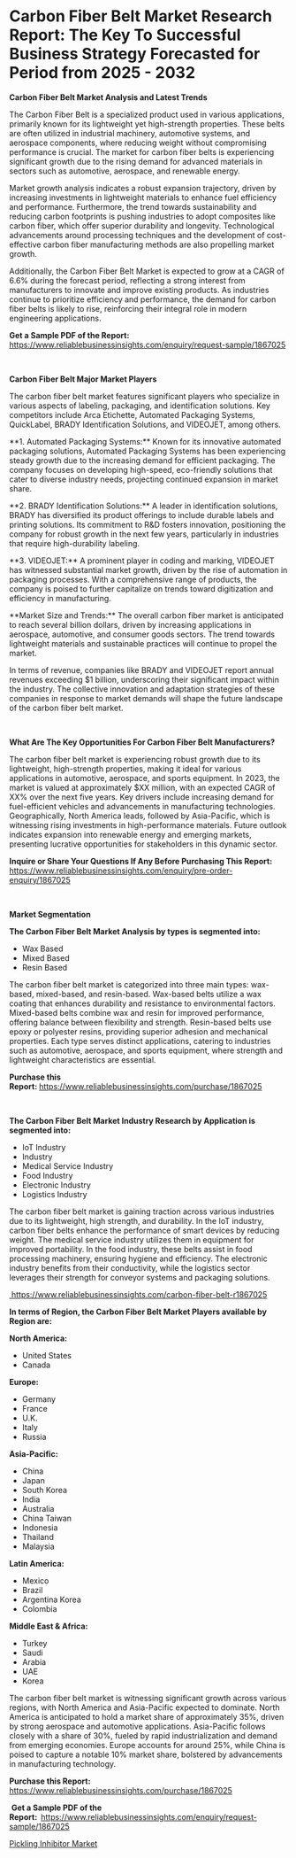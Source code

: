 <p><h1>Carbon Fiber Belt Market Research Report: The Key To Successful Business Strategy Forecasted for Period from 2025 - 2032</h1></p><p><strong>Carbon Fiber Belt Market Analysis and Latest Trends</strong></p>
<p><p>The Carbon Fiber Belt is a specialized product used in various applications, primarily known for its lightweight yet high-strength properties. These belts are often utilized in industrial machinery, automotive systems, and aerospace components, where reducing weight without compromising performance is crucial. The market for carbon fiber belts is experiencing significant growth due to the rising demand for advanced materials in sectors such as automotive, aerospace, and renewable energy.</p><p>Market growth analysis indicates a robust expansion trajectory, driven by increasing investments in lightweight materials to enhance fuel efficiency and performance. Furthermore, the trend towards sustainability and reducing carbon footprints is pushing industries to adopt composites like carbon fiber, which offer superior durability and longevity. Technological advancements around processing techniques and the development of cost-effective carbon fiber manufacturing methods are also propelling market growth.</p><p>Additionally, the Carbon Fiber Belt Market is expected to grow at a CAGR of 6.6% during the forecast period, reflecting a strong interest from manufacturers to innovate and improve existing products. As industries continue to prioritize efficiency and performance, the demand for carbon fiber belts is likely to rise, reinforcing their integral role in modern engineering applications.</p></p>
<p><strong>Get a Sample PDF of the Report:&nbsp;</strong> <a href="https://www.reliablebusinessinsights.com/enquiry/request-sample/1867025?utm_campaign=2215&utm_medium=2&utm_source=Github&utm_content=ia&utm_term=02032025&utm_id=carbon-fiber-belt">https://www.reliablebusinessinsights.com/enquiry/request-sample/1867025</a></p>
<p>&nbsp;</p>
<p><strong>Carbon Fiber Belt Major Market Players</strong></p>
<p><p>The carbon fiber belt market features significant players who specialize in various aspects of labeling, packaging, and identification solutions. Key competitors include Arca Etichette, Automated Packaging Systems, QuickLabel, BRADY Identification Solutions, and VIDEOJET, among others. </p><p>**1. Automated Packaging Systems:** Known for its innovative automated packaging solutions, Automated Packaging Systems has been experiencing steady growth due to the increasing demand for efficient packaging. The company focuses on developing high-speed, eco-friendly solutions that cater to diverse industry needs, projecting continued expansion in market share.</p><p>**2. BRADY Identification Solutions:** A leader in identification solutions, BRADY has diversified its product offerings to include durable labels and printing solutions. Its commitment to R&D fosters innovation, positioning the company for robust growth in the next few years, particularly in industries that require high-durability labeling.</p><p>**3. VIDEOJET:** A prominent player in coding and marking, VIDEOJET has witnessed substantial market growth, driven by the rise of automation in packaging processes. With a comprehensive range of products, the company is poised to further capitalize on trends toward digitization and efficiency in manufacturing.</p><p>**Market Size and Trends:** The overall carbon fiber market is anticipated to reach several billion dollars, driven by increasing applications in aerospace, automotive, and consumer goods sectors. The trend towards lightweight materials and sustainable practices will continue to propel the market.</p><p>In terms of revenue, companies like BRADY and VIDEOJET report annual revenues exceeding $1 billion, underscoring their significant impact within the industry. The collective innovation and adaptation strategies of these companies in response to market demands will shape the future landscape of the carbon fiber belt market.</p></p>
<p>&nbsp;</p>
<p><strong>What Are The Key Opportunities For Carbon Fiber Belt Manufacturers?</strong></p>
<p><p>The carbon fiber belt market is experiencing robust growth due to its lightweight, high-strength properties, making it ideal for various applications in automotive, aerospace, and sports equipment. In 2023, the market is valued at approximately $XX million, with an expected CAGR of XX% over the next five years. Key drivers include increasing demand for fuel-efficient vehicles and advancements in manufacturing technologies. Geographically, North America leads, followed by Asia-Pacific, which is witnessing rising investments in high-performance materials. Future outlook indicates expansion into renewable energy and emerging markets, presenting lucrative opportunities for stakeholders in this dynamic sector.</p></p>
<p><strong>Inquire or Share Your Questions If Any Before Purchasing This Report:</strong> <a href="https://www.reliablebusinessinsights.com/enquiry/pre-order-enquiry/1867025?utm_campaign=2215&utm_medium=2&utm_source=Github&utm_content=ia&utm_term=02032025&utm_id=carbon-fiber-belt">https://www.reliablebusinessinsights.com/enquiry/pre-order-enquiry/1867025</a></p>
<p>&nbsp;</p>
<p><strong>Market Segmentation</strong></p>
<p><strong>The Carbon Fiber Belt Market Analysis by types is segmented into:</strong></p>
<p><ul><li>Wax Based</li><li>Mixed Based</li><li>Resin Based</li></ul></p>
<p><p>The carbon fiber belt market is categorized into three main types: wax-based, mixed-based, and resin-based. Wax-based belts utilize a wax coating that enhances durability and resistance to environmental factors. Mixed-based belts combine wax and resin for improved performance, offering balance between flexibility and strength. Resin-based belts use epoxy or polyester resins, providing superior adhesion and mechanical properties. Each type serves distinct applications, catering to industries such as automotive, aerospace, and sports equipment, where strength and lightweight characteristics are essential.</p></p>
<p><strong>Purchase this Report:&nbsp;</strong><a href="https://www.reliablebusinessinsights.com/purchase/1867025?utm_campaign=2215&utm_medium=2&utm_source=Github&utm_content=ia&utm_term=02032025&utm_id=carbon-fiber-belt">https://www.reliablebusinessinsights.com/purchase/1867025</a></p>
<p>&nbsp;</p>
<p><strong>The Carbon Fiber Belt Market Industry Research by Application is segmented into:</strong></p>
<p><ul><li>IoT Industry</li><li>Industry</li><li>Medical Service Industry</li><li>Food Industry</li><li>Electronic Industry</li><li>Logistics Industry</li></ul></p>
<p><p>The carbon fiber belt market is gaining traction across various industries due to its lightweight, high strength, and durability. In the IoT industry, carbon fiber belts enhance the performance of smart devices by reducing weight. The medical service industry utilizes them in equipment for improved portability. In the food industry, these belts assist in food processing machinery, ensuring hygiene and efficiency. The electronic industry benefits from their conductivity, while the logistics sector leverages their strength for conveyor systems and packaging solutions.</p></p>
<p><a href="https://www.reliablebusinessinsights.com/carbon-fiber-belt-r1867025?utm_campaign=2215&utm_medium=2&utm_source=Github&utm_content=ia&utm_term=02032025&utm_id=carbon-fiber-belt">&nbsp;https://www.reliablebusinessinsights.com/carbon-fiber-belt-r1867025</a></p>
<p><strong>In terms of Region, the Carbon Fiber Belt Market Players available by Region are:</strong></p>
<p>
    <p> <strong> North America: </strong>
        <ul>
            <li>United States</li>
            <li>Canada</li>
        </ul>
        </p> 
    <p> <strong> Europe: </strong>
        <ul>
            <li>Germany</li>
            <li>France</li>
            <li>U.K.</li>
            <li>Italy</li>
            <li>Russia</li>
        </ul>
        </p> 
    <p> <strong> Asia-Pacific: </strong>
        <ul>
            <li>China</li>
            <li>Japan</li>
            <li>South Korea</li>
            <li>India</li>
            <li>Australia</li>
            <li>China Taiwan</li>
            <li>Indonesia</li>
            <li>Thailand</li>
            <li>Malaysia</li>
        </ul>
        </p> 
    <p> <strong> Latin America: </strong>
        <ul>
            <li>Mexico</li>
            <li>Brazil</li>
            <li>Argentina Korea</li>
            <li>Colombia</li>
        </ul>
        </p> 
    <p> <strong> Middle East & Africa: </strong>
        <ul>
            <li>Turkey</li>
            <li>Saudi</li>
            <li>Arabia</li>
            <li>UAE</li>
            <li>Korea</li>
        </ul>
    </p>
    </p>
<p><p>The carbon fiber belt market is witnessing significant growth across various regions, with North America and Asia-Pacific expected to dominate. North America is anticipated to hold a market share of approximately 35%, driven by strong aerospace and automotive applications. Asia-Pacific follows closely with a share of 30%, fueled by rapid industrialization and demand from emerging economies. Europe accounts for around 25%, while China is poised to capture a notable 10% market share, bolstered by advancements in manufacturing technology.</p></p>
<p><strong>Purchase this Report: </strong><a href="https://www.reliablebusinessinsights.com/purchase/1867025?utm_campaign=2215&utm_medium=2&utm_source=Github&utm_content=ia&utm_term=02032025&utm_id=carbon-fiber-belt">https://www.reliablebusinessinsights.com/purchase/1867025</a></p>
<p>&nbsp;<strong>Get a Sample PDF of the Report:&nbsp;&nbsp;</strong><a href="https://www.reliablebusinessinsights.com/enquiry/request-sample/1867025?utm_campaign=2215&utm_medium=2&utm_source=Github&utm_content=ia&utm_term=02032025&utm_id=carbon-fiber-belt">https://www.reliablebusinessinsights.com/enquiry/request-sample/1867025</a></p>
<p><strong></strong></p>
<p><p><a href="https://github.com/SanjidaMahmud54/Market-Research-Report-List-1/blob/main/pickling-inhibitor-market.md?utm_campaign=2215&utm_medium=2&utm_source=Github&utm_content=ia&utm_term=02032025&utm_id=carbon-fiber-belt">Pickling Inhibitor Market</a></p></p>